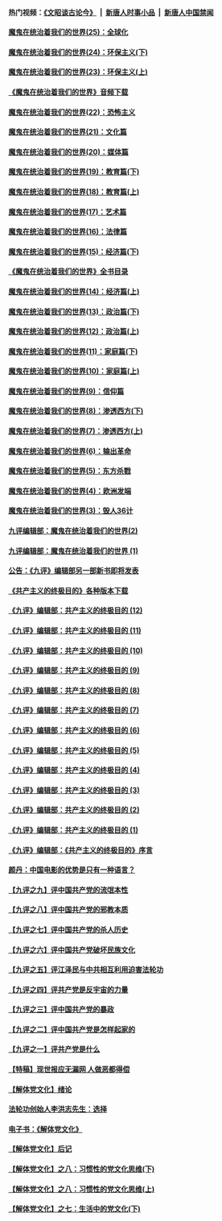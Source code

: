 #### 热门视频：[《文昭谈古论今》](https://github.com/gfw-breaker/wenzhao/blob/master/README.md?t=10181534) &nbsp;|&nbsp; [新唐人时事小品](https://github.com/gfw-breaker/ntdtv-comedy/blob/master/README.md?t=10181534) &nbsp;|&nbsp; [新唐人中国禁闻](https://github.com/gfw-breaker/ntdtv-news/blob/master/README.md?t=10181534)

#### [魔鬼在统治着我们的世界(25)：全球化](../pages/nsc422/n10788205.md?t=10181534) 

#### [魔鬼在统治着我们的世界(24)：环保主义(下)](../pages/nsc422/n10695307.md?t=10181534) 

#### [魔鬼在统治着我们的世界(23)：环保主义(上)](../pages/nsc422/n10688613.md?t=10181534) 

#### [《魔鬼在统治着我们的世界》音频下载](../pages/nsc422/n10635553.md?t=10181534) 

#### [魔鬼在统治着我们的世界(22)：恐怖主义](../pages/nsc422/n10614727.md?t=10181534) 

#### [魔鬼在统治着我们的世界(21)：文化篇](../pages/nsc422/n10597706.md?t=10181534) 

#### [魔鬼在统治着我们的世界(20)：媒体篇](../pages/nsc422/n10586579.md?t=10181534) 

#### [魔鬼在统治着我们的世界(19)：教育篇(下)](../pages/nsc422/n10564808.md?t=10181534) 

#### [魔鬼在统治着我们的世界(18)：教育篇(上)](../pages/nsc422/n10526970.md?t=10181534) 

#### [魔鬼在统治着我们的世界(17)：艺术篇](../pages/nsc422/n10499093.md?t=10181534) 

#### [魔鬼在统治着我们的世界(16)：法律篇](../pages/nsc422/n10485969.md?t=10181534) 

#### [魔鬼在统治着我们的世界(15)：经济篇(下)](../pages/nsc422/n10469975.md?t=10181534) 

#### [《魔鬼在统治着我们的世界》全书目录](../pages/nsc422/n10464261.md?t=10181534) 

#### [魔鬼在统治着我们的世界(14)：经济篇(上)](../pages/nsc422/n10457370.md?t=10181534) 

#### [魔鬼在统治着我们的世界(13)：政治篇(下)](../pages/nsc422/n10448270.md?t=10181534) 

#### [魔鬼在统治着我们的世界(12)：政治篇(上)](../pages/nsc422/n10444576.md?t=10181534) 

#### [魔鬼在统治着我们的世界(11)：家庭篇(下)](../pages/nsc422/n10440961.md?t=10181534) 

#### [魔鬼在统治着我们的世界(10)：家庭篇(上)](../pages/nsc422/n10435448.md?t=10181534) 

#### [魔鬼在统治着我们的世界(9)：信仰篇](../pages/nsc422/n10432159.md?t=10181534) 

#### [魔鬼在统治着我们的世界(8)：渗透西方(下)](../pages/nsc422/n10429603.md?t=10181534) 

#### [魔鬼在统治着我们的世界(7)：渗透西方(上)](../pages/nsc422/n10426013.md?t=10181534) 

#### [魔鬼在统治着我们的世界(6)：输出革命](../pages/nsc422/n10421536.md?t=10181534) 

#### [魔鬼在统治着我们的世界(5)：东方杀戮](../pages/nsc422/n10417707.md?t=10181534) 

#### [魔鬼在统治着我们的世界(4)：欧洲发端](../pages/nsc422/n10414890.md?t=10181534) 

#### [魔鬼在统治着我们的世界(3)：毁人36计](../pages/nsc422/n10411583.md?t=10181534) 

#### [九评编辑部：魔鬼在统治着我们的世界(2)](../pages/nsc422/n10410036.md?t=10181534) 

#### [九评编辑部：魔鬼在统治着我们的世界 (1)](../pages/nsc422/n10406825.md?t=10181534) 

#### [公告：《九评》编辑部另一部新书即将发表](../pages/nsc422/n10405104.md?t=10181534) 

#### [《共产主义的终极目的》各种版本下载](../pages/nsc422/n10022138.md?t=10181534) 

#### [《九评》编辑部：共产主义的终极目的 (12)](../pages/nsc422/n9933272.md?t=10181534) 

#### [《九评》编辑部：共产主义的终极目的 (11)](../pages/nsc422/n9924973.md?t=10181534) 

#### [《九评》编辑部：共产主义的终极目的 (10)](../pages/nsc422/n9920883.md?t=10181534) 

#### [《九评》编辑部：共产主义的终极目的 (9)](../pages/nsc422/n9916363.md?t=10181534) 

#### [《九评》编辑部：共产主义的终极目的 (8)](../pages/nsc422/n9912488.md?t=10181534) 

#### [《九评》编辑部：共产主义的终极目的 (7)](../pages/nsc422/n9901176.md?t=10181534) 

#### [《九评》编辑部：共产主义的终极目的 (6)](../pages/nsc422/n9899359.md?t=10181534) 

#### [《九评》编辑部：共产主义的终极目的 (5)](../pages/nsc422/n9893174.md?t=10181534) 

#### [《九评》编辑部：共产主义的终极目的 (4)](../pages/nsc422/n9891246.md?t=10181534) 

#### [《九评》编辑部：共产主义的终极目的 (3)](../pages/nsc422/n9879879.md?t=10181534) 

#### [《九评》编辑部：共产主义的终极目的 (2)](../pages/nsc422/n9876205.md?t=10181534) 

#### [《九评》编辑部：共产主义的终极目的 (1)](../pages/nsc422/n9865857.md?t=10181534) 

#### [《九评》编辑部：《共产主义的终极目的》序言](../pages/nsc422/n9862666.md?t=10181534) 

#### [颜丹：中国电影的优势是只有一种语言？](../pages/nsc422/n9583062.md?t=10181534) 

#### [【九评之九】评中国共产党的流氓本性](../pages/nsc422/n737542.md?t=10181534) 

#### [【九评之八】评中国共产党的邪教本质](../pages/nsc422/n735942.md?t=10181534) 

#### [【九评之七】评中国共产党的杀人历史](../pages/nsc422/n733806.md?t=10181534) 

#### [【九评之六】评中国共产党破坏民族文化](../pages/nsc422/n731667.md?t=10181534) 

#### [【九评之五】评江泽民与中共相互利用迫害法轮功](../pages/nsc422/n730058.md?t=10181534) 

#### [【九评之四】评共产党是反宇宙的力量](../pages/nsc422/n727814.md?t=10181534) 

#### [【九评之三】评中国共产党的暴政](../pages/nsc422/n725597.md?t=10181534) 

#### [【九评之二】评中国共产党是怎样起家的](../pages/nsc422/n723946.md?t=10181534) 

#### [【九评之一】评共产党是什么](../pages/nsc422/n722529.md?t=10181534) 

#### [【特稿】现世报应无漏网 人做恶都得偿](../pages/nsc422/n4215167.md?t=10181534) 

#### [【解体党文化】绪论](../pages/nsc422/n1449356.md?t=10181534) 

#### [法轮功创始人李洪志先生：选择](../pages/nsc422/n3580738.md?t=10181534) 

#### [电子书：《解体党文化》](../pages/nsc422/n1573484.md?t=10181534) 

#### [【解体党文化】后记](../pages/nsc422/n1531999.md?t=10181534) 

#### [【解体党文化】之八：习惯性的党文化思维(下)](../pages/nsc422/n1526477.md?t=10181534) 

#### [【解体党文化】之八：习惯性的党文化思维(上)](../pages/nsc422/n1520631.md?t=10181534) 

#### [【解体党文化】之七：生活中的党文化(下)](../pages/nsc422/n1513446.md?t=10181534) 

